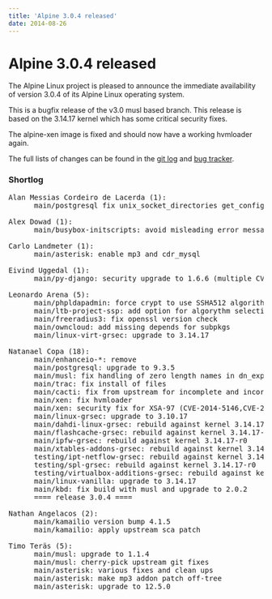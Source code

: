 ```yaml
---
title: 'Alpine 3.0.4 released'
date: 2014-08-26
---
```


# Alpine 3.0.4 released
The Alpine Linux project is pleased to announce the immediate availability of version 3.0.4 of its Alpine Linux operating system.

This is a bugfix release of the v3.0 musl based branch. This release is based on the 3.14.17 kernel which has some critical security fixes.

The alpine-xen image is fixed and should now have a working hvmloader again.

The full lists of changes can be found in the <a href="http://git.alpinelinux.org/cgit/aports/log/?h=v3.0.4">git log</a> and <a href="http://bugs.alpinelinux.org/versions/87">bug tracker</a>.

<h3>Shortlog</h3>

<pre>
Alan Messias Cordeiro de Lacerda (1):
      main/postgresql fix unix_socket_directories get_config parameter

Alex Dowad (1):
      main/busybox-initscripts: avoid misleading error message from udhcp default.script

Carlo Landmeter (1):
      main/asterisk: enable mp3 and cdr_mysql

Eivind Uggedal (1):
      main/py-django: security upgrade to 1.6.6 (multiple CVE)

Leonardo Arena (5):
      main/phpldapadmin: force crypt to use SSHA512 algorithm
      main/ltb-project-ssp: add option for algorythm selection for crypt hashes
      main/freeradius3: fix openssl version check
      main/owncloud: add missing depends for subpkgs
      main/linux-virt-grsec: upgrade to 3.14.17

Natanael Copa (18):
      main/enhanceio-*: remove
      main/postgresql: upgrade to 9.3.5
      main/musl: fix handling of zero length names in dn_expand()
      main/trac: fix install of files
      main/cacti: fix from upstream for incomplete and incorrect input parsing
      main/xen: fix hvmloader
      main/xen: security fix for XSA-97 (CVE-2014-5146,CVE-2014-5149)
      main/linux-grsec: upgrade to 3.10.17
      main/dahdi-linux-grsec: rebuild against kernel 3.14.17-r0
      main/flashcache-grsec: rebuild against kernel 3.14.17-r0
      main/ipfw-grsec: rebuild against kernel 3.14.17-r0
      main/xtables-addons-grsec: rebuild against kernel 3.14.17-r0
      testing/ipt-netflow-grsec: rebuild against kernel 3.14.17-r0
      testing/spl-grsec: rebuild against kernel 3.14.17-r0
      testing/virtualbox-additions-grsec: rebuild against kernel 3.14.17-r0
      main/linux-vanilla: upgrade to 3.14.17
      main/kbd: fix build with musl and upgrade to 2.0.2
      ==== release 3.0.4 ====

Nathan Angelacos (2):
      main/kamailio version bump 4.1.5
      main/kamailio: apply upstream sca patch

Timo Teräs (5):
      main/musl: upgrade to 1.1.4
      main/musl: cherry-pick upstream git fixes
      main/asterisk: various fixes and clean ups
      main/asterisk: make mp3 addon patch off-tree
      main/asterisk: upgrade to 12.5.0
</pre>